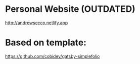 # Personal Website (OUTDATED)
http://andrewsecco.netlify.app

# Based on template:
https://github.com/cobidev/gatsby-simplefolio
